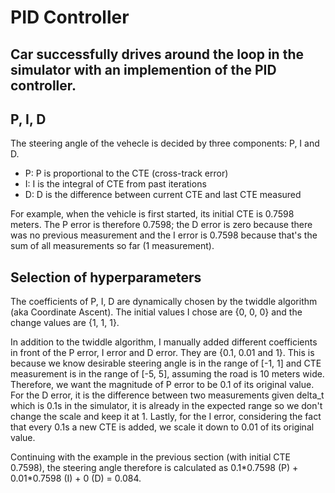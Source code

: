 # PID Controller
Car successfully drives around the loop in the simulator with an implemention of the PID controller.
---

## P, I, D
The steering angle of the vehecle is decided by three components: P, I and D.
* P: P is proportional to the CTE (cross-track error)
* I: I is the integral of CTE from past iterations
* D: D is the difference between current CTE and last CTE measured

For example, when the vehicle is first started, its initial CTE is 0.7598 meters. The P error is therefore 0.7598; the D error is zero because there was no previous measurement and the I error is 0.7598 because that's the sum of all measurements so far (1 measurement). 

## Selection of hyperparameters
The coefficients of P, I, D are dynamically chosen by the twiddle algorithm (aka Coordinate Ascent). The initial values I chose are {0, 0, 0} and the change values are {1, 1, 1}. 

In addition to the twiddle algorithm, I manually added different coefficients in front of the P error, I error and D error. They are {0.1, 0.01 and 1}. This is because we know desirable steering angle is in the range of [-1, 1] and CTE measurement is in the range of [-5, 5], assuming the road is 10 meters wide. Therefore, we want the magnitude of P error to be 0.1 of its original value. For the D error, it is the difference between two measurements given delta_t which is 0.1s in the simulator, it is already in the expected range so we don't change the scale and keep it at 1. Lastly, for the I error, considering the fact that every 0.1s a new CTE is added, we scale it down to 0.01 of its original value. 

Continuing with the example in the previous section (with initial CTE 0.7598), the steering angle therefore is calculated as 0.1\*0.7598 (P) + 0.01*0.7598 (I) + 0 (D) = 0.084.